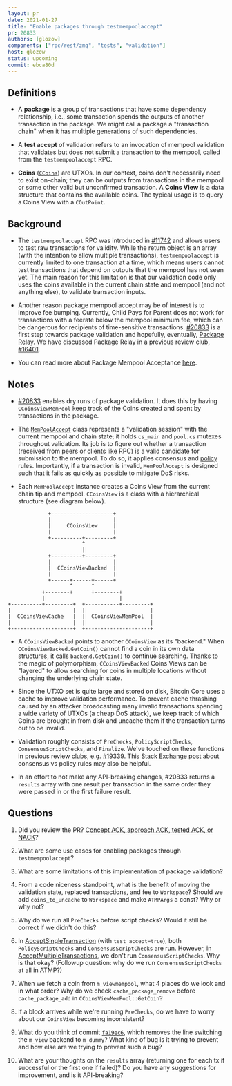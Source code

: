 ```yaml
---
layout: pr
date: 2021-01-27
title: "Enable packages through testmempoolaccept"
pr: 20833
authors: [glozow]
components: ["rpc/rest/zmq", "tests", "validation"]
host: glozow
status: upcoming
commit: ebca80d
---
```


## Definitions

- A **package** is a group of transactions that have some dependency relationship, i.e., some
transaction spends the outputs of another transaction in the package.
We might call a package a "transaction chain" when it has multiple generations of such dependencies.

- A **test accept** of validation refers to an invocation of mempool validation that validates but
does not submit a transaction to the mempool, called from the `testmempoolaccept` RPC.

- **Coins** ([`CCoins`](https://doxygen.bitcoincore.org/struct_c_coin.html)) are UTXOs.
In our context, coins don't necessarily need to exist on-chain; they can be outputs from
transactions in the mempool or some other valid but unconfirmed transaction.
A **Coins View** is a data structure that contains the available coins. The typical usage is 
to query a Coins View with a `COutPoint`.

## Background

- The `testmempoolaccept` RPC was introduced in
[#11742](https://github.com/bitcoin/bitcoin/pull/11742) and allows users to test raw transactions
for validity. While the return object is an array (with the intention to allow multiple transactions), 
`testmempoolaccept` is currently limited to one transaction at a time, which means users cannot
test transactions that depend on outputs that the mempool has not seen yet. The main reason for this
 limitation is that our validation code only uses the coins available in the current chain state and 
mempool (and not anything else), to validate transaction inputs.

- Another reason package mempool accept may be of interest is to improve fee bumping.
Currently, Child Pays for Parent does not work for transactions with a feerate below the mempool
minimum fee, which can be dangerous for recipients of time-sensitive transactions.
[#20833](https://github.com/bitcoin/bitcoin/pull/20833) is a first step towards package
validation and hopefully, eventually, [Package Relay](https://bitcoinops.org/en/topics/package-relay/).
We have discussed Package Relay in a previous review club, [#16401](https://bitcoincore.reviews/16401). 

- You can read more about Package Mempool Acceptance
[here](https://brink.dev/blog/2021/01/21/fellowship-project-package-accept/).


## Notes

- [#20833](https://github.com/bitcoin/bitcoin/pull/20833) enables dry runs of package validation.
It does this by having `CCoinsViewMemPool` keep track of the Coins created and spent by
transactions in the package.

- The [`MemPoolAccept`](https://github.com/bitcoin/bitcoin/blob/7f653c3b22f0a5267822eec017aea6a16752c597/src/validation.cpp#L451)
 class represents a "validation session" with the current mempool and chain
state; it holds `cs_main` and `pool.cs` mutexes throughout validation.
Its job is to figure out whether a transaction (received from peers or clients like RPC) is a valid
candidate for submission to the mempool.
To do so, it applies consensus and
[policy](https://github.com/bitcoin/bitcoin/tree/c831e105/src/policy) rules.
Importantly, if a transaction is invalid, `MemPoolAccept` is designed such that it fails as quickly
as possible to mitigate DoS risks.

- Each `MemPoolAccept` instance creates a Coins View from the current chain tip and mempool.
`CCoinsView` is a class with a hierarchical structure (see diagram below).

```
             +--------------------+
             |                    |
             |     CCoinsView     |
             |                    |
             +----------+---------+
                        ^
                        |
             +----------+---------+
             |                    |
             |  CCoinsViewBacked  |
             |                    |
             +------+------+------+
                    ^      ^
           +--------+      +--------+
           |                        |
+----------+---------+  +-----------+---------+
|                    |  |                     |
|  CCoinsViewCache   |  |  CCoinsViewMemPool  |
|                    |  |                     |
+--------------------+  +---------------------+
```

- A `CCoinsViewBacked` points to another `CCoinsView` as its "backend." When 
`CCoinsViewBacked.GetCoin()` cannot find a coin in its own data structures, it calls
`backend.GetCoin()` to continue searching. Thanks to the magic of polymorphism,
 `CCoinsViewBacked` Coins Views can be "layered" to allow searching for coins in
multiple locations without changing the underlying chain state.

- Since the UTXO set is quite large and stored on disk, Bitcoin Core uses a cache to improve
validation performance.
To prevent cache thrashing caused by an attacker broadcasting many invalid transactions spending a
wide variety of UTXOs (a cheap DoS attack), we keep track of which Coins are brought in from disk
and uncache them if the transaction turns out to be invalid.

- Validation roughly consists of `PreChecks`, `PolicyScriptChecks`, `ConsensusScriptChecks`, and
`Finalize`.
We've touched on these functions in previous review clubs, e.g.
[#19339](https://bitcoincore.reviews/19339).
This [Stack Exchange
post](https://bitcoin.stackexchange.com/questions/100317/what-is-the-difference-between-policy-and-consensus-when-it-comes-to-a-bitcoin-c) about consensus vs policy rules may also be helpful.

- In an effort to not make any API-breaking changes, #20833 returns a `results` 
array with one result per transaction in the same order they were passed in
or the first failure result.

## Questions

1. Did you review the PR? [Concept ACK, approach ACK, tested ACK, or
NACK](https://github.com/bitcoin/bitcoin/blob/master/CONTRIBUTING.md#peer-review)?

2. What are some use cases for enabling packages through `testmempoolaccept`?

3. What are some limitations of this implementation of package validation?

4. From a code niceness standpoint, what is the benefit of moving the validation state, replaced
transactions, and fee to `Workspace`?
Should we add `coins_to_uncache` to `Workspace` and make `ATMPArgs` a const? Why or why not?

5. Why do we run all `PreChecks` before script checks? Would it still be correct if we didn't do
this?

6. In
[AcceptSingleTransaction](https://github.com/bitcoin/bitcoin/blob/574758e605e83d0219fbdb80a1bed4bf4ec71e2a/src/validation.cpp#L1037) (with `test_accept=true`), both `PolicyScriptChecks` and `ConsensusScriptChecks` are run. However, in
[AcceptMultipleTransactions](https://github.com/bitcoin/bitcoin/blob/574758e605e83d0219fbdb80a1bed4bf4ec71e2a/src/validation.cpp#L1068), we don't run `ConsensusScriptChecks`. Why is that okay?
(Followup question: why do we run `ConsensusScriptChecks` at all in ATMP?)

7. When we fetch a coin from `m_viewmempool`, what 4 places do we look and in what order? Why
do we check `cache_package_remove` before `cache_package_add` in `CCoinsViewMemPool::GetCoin`?

8. If a block arrives while we're running `PreChecks`, do we have to worry about our `CoinsView`
becoming inconsistent?

9. What do you think of commit
[`fa19ec6`](https://github.com/bitcoin/bitcoin/pull/20833/commits/fa19ec6f98f0ae3398b0d3310f28cdbbfec7c653),
which removes the line switching the `m_view` backend to `m_dummy`?
What kind of bug is it trying to prevent and how else are we trying to prevent such a bug?

10. What are your thoughts on the `results` array (returning one for each tx if successful
or the first one if failed)? Do you have any suggestions for improvement, and is it API-breaking?

